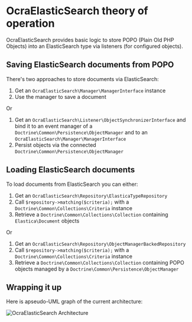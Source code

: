 # OcraElasticSearch theory of operation

OcraElasticSearch provides basic logic to store POPO (Plain Old PHP Objects) into an
ElasticSearch type via listeners (for configured objects).

## Saving ElasticSearch documents from POPO

There's two approaches to store documents via ElasticSearch:

 1. Get an `OcraElasticSearch\Manager\ManagerInterface` instance
 2. Use the manager to save a document

Or

 1. Get an `OcraElasticSearch\Listener\ObjectSynchronizerInterface` and bind it to
    an event manager of a `Doctrine\Common\Persistence\ObjectManager` and to an
    `OcraElasticSearch\Manager\ManagerInterface`
 2. Persist objects via the connected `Doctrine\Common\Persistence\ObjectManager`

## Loading ElasticSearch documents

To load documents from ElasticSearch you can either:

 1. Get an `OcraElasticSearch\Repository\ElasticaTypeRepository`
 2. Call `$repository->matching($criteria);` with a `Doctrine\Common\Collections\Criteria`
    instance
 3. Retrieve a `Doctrine\Common\Collections\Collection` containing `Elastica\Document` objects

Or

 1. Get an `OcraElasticSearch\Repository\ObjectManagerBackedRepository`
 2. Call `$repository->matching($criteria);` with a `Doctrine\Common\Collections\Criteria`
    instance
 3. Retrieve a `Doctrine\Common\Collections\Collection` containing POPO objects managed
    by a `Doctrine\Common\Persistence\ObjectManager`

## Wrapping it up

Here is apseudo-UML graph of the current architecture:

![OcraElasticSearch Architecture](http://yuml.me/e77eebb4.svg)

<!--
YUML syntax

[Client Application{bg:red}]reads/writes->[Doctrine.Common.Persistence.ObjectManager{bg:orange}],
[Client Application{bg:red}]reads->[OcraElasticSearch.Repository.ElasticaTypeRepository{bg:green}],
[Client Application{bg:red}]reads->[OcraElasticSearch.Repository.ObjectManagerBackedRepository{bg:green}],
[OcraElasticSearch.Manager.ManagerInterface{bg:green}]writes->[Elastica.Type{bg:blue}],
[OcraElasticSearch.Repository.ElasticaTypeRepository{bg:green}]reads->[Elastica.Type{bg:blue}],
[OcraElasticSearch.Repository.ObjectManagerBackedRepository{bg:green}]reads->[OcraElasticSearch.Repository.ElasticaTypeRepository{bg:green}],
[OcraElasticSearch.Repository.ObjectManagerBackedRepository{bg:green}]reads->[Doctrine.Common.Persistence.ObjectManager{bg:orange}],
[OcraElasticSearch.Listener.ObjectSynchronizerInterface{bg:green}]listens->[Doctrine.Common.Persistence.ObjectManager{bg:orange}],
[OcraElasticSearch.Listener.ObjectSynchronizerInterface{bg:green}]writes->[OcraElasticSearch.Manager.ManagerInterface{bg:green}],
[OcraElasticSearch.Manager.ManagerInterface{bg:green}]consumes->[OcraElasticSearch.Serializer.IdentifierExtractorInterface{bg:green}],
[OcraElasticSearch.Manager.ManagerInterface{bg:green}]consumes->[OcraElasticSearch.Serializer.SerializerInterface{bg:green}],
-->